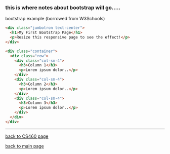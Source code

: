 ### this is where notes about bootstrap will go.....

bootstrap example (borrowed from W3Schools)
```html
<div class="jumbotron text-center">
  <h1>My First Bootstrap Page</h1>
  <p>Resize this responsive page to see the effect!</p> 
</div>

<div class="container">
  <div class="row">
    <div class="col-sm-4">
      <h3>Column 1</h3>
      <p>Lorem ipsum dolor..</p>
    </div>
    <div class="col-sm-4">
      <h3>Column 2</h3>
      <p>Lorem ipsum dolor..</p>
    </div>
    <div class="col-sm-4">
      <h3>Column 3</h3> 
      <p>Lorem ipsum dolor..</p>
    </div>
  </div>
</div>
```

---
[back to CS460 page](https://Stormy9.github.io/CS460/ "CS460 main page")   

[back to main page](https://Stormy9.github.io/ "main page")   


